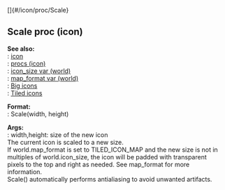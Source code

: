 []{#/icon/proc/Scale}    
## Scale proc (icon)    
**See also:**    
:   [icon](/ref/icon)    
:   [procs (icon)](/ref/icon/proc)    
:   [icon_size var (world)](/ref/world/var/icon_size)    
:   [map_format var (world)](/ref/world/var/map_format)    
:   [Big icons](/ref/%7Bnotes%7D/big-icons)    
:   [Tiled icons](/ref/%7Bnotes%7D/tiled-icons)    
<!-- -->    
**Format:**    
:   Scale(width, height)    
<!-- -->    
**Args:**    
:   width,height: size of the new icon    
The current icon is scaled to a new size.    
If world.map_format is set to TILED_ICON_MAP and the new size is not in    
multiples of world.icon_size, the icon will be padded with transparent    
pixels to the top and right as needed. See map_format for more    
information.    
Scale() automatically performs antialiasing to avoid unwanted artifacts.  